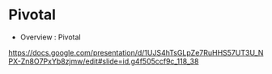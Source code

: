 # Pivotal 
- Overview : Pivotal

https://docs.google.com/presentation/d/1UJS4hTsGLpZe7RuHHS57UT3U_NPX-Zn8O7PxYb8zjmw/edit#slide=id.g4f505ccf9c_118_38

